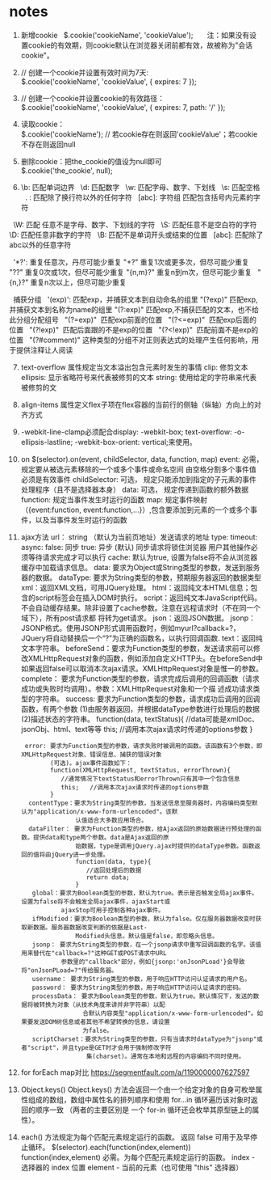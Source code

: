 # notes

1. 新增cookie
   $.cookie('cookieName', 'cookieValue');    
   注：如果没有设置cookie的有效期，则cookie默认在浏览器关闭前都有效，故被称为"会话cookie"。
   
2. // 创建一个cookie并设置有效时间为7天:  
   $.cookie('cookieName', 'cookieValue', { expires: 7 }); 

3. // 创建一个cookie并设置cookie的有效路径：  
   $.cookie('cookieName', 'cookieValue', { expires: 7, path: '/' }); 
   
4. 读取cookie：  
   $.cookie('cookieName'); // 若cookie存在则返回'cookieValue'；若cookie不存在则返回null 
   
5.  删除cookie：把the_cookie的值设为null即可  
    $.cookie('the_cookie', null);  

6. \b: 匹配单词边界
   \d: 匹配数字
   \w: 匹配字母、数字、下划线
   \s: 匹配空格
   . : 匹配除了换行符以外的任何字符
   [abc]: 字符组 匹配包含括号内元素的字符
   
   \W: 匹配 任意不是字母、数字、下划线的字符
   \S: 匹配任意不是空白符的字符
   \D: 匹配任意非数字的字符
   \B: 匹配不是单词开头或结束的位置
   [abc]: 匹配除了abc以外的任意字符
   
   '*?': 重复任意次，丹尽可能少重复
   "+?"  重复1次或更多次，但尽可能少重复
   "??"  重复0次或1次，但尽可能少重复
   "{n,m}?"  重复n到m次，但尽可能少重复
   "{n,}?"   重复n次以上，但尽可能少重复
   
   捕获分组
   '(exp)': 匹配exp，并捕获文本到自动命名的组里
   "(?<name>exp)"   匹配exp,并捕获文本到名称为name的组里
   "(?:exp)"  匹配exp,不捕获匹配的文本，也不给此分组分配组号
   "(?=exp)"  匹配exp前面的位置
   "(?<=exp)"  匹配exp后面的位置
   "(?!exp)"  匹配后面跟的不是exp的位置
   "(?<!exp)"  匹配前面不是exp的位置
   "(?#comment)"  这种类型的分组不对正则表达式的处理产生任何影响，用于提供注释让人阅读
   
7. text-overflow 属性规定当文本溢出包含元素时发生的事情
      clip: 修剪文本
      ellipsis: 显示省略符号来代表被修剪的文本
      string: 使用给定的字符串来代表被修剪的文
      
8. align-items 属性定义flex子项在flex容器的当前行的侧轴（纵轴）方向上的对齐方式

9. -webkit-line-clamp必须配合display: -webkit-box; text-overflow: -o-ellipsis-lastline; -webkit-box-orient: vertical;来使用。

10. on
    $(selector).on(event, childSelector, data, function, map)
    event: 必需， 规定要从被选元素移除的一个或多个事件或命名空间 由空格分割多个事件值 必须是有效事件
    childSelector: 可选， 规定只能添加到指定的子元素的事件处理程序（且不是选择器本身）
    data: 可选， 规定传递到函数的额外数据
    function: 规定当事件发生时运行的函数
    map: 规定事件映射（{event:function, event:function,...}）,包含要添加到元素的一个或多个事件，以及当事件发生时运行的函数

11. ajax方法
    url： string  （默认为当前页地址）发送请求的地址 
    type: 
    timeout: 
    async:  false: 同步  true: 异步 (默认)  同步请求将锁住浏览器 用户其他操作必须等待请求完成才可以执行
    cache:  默认为true, 设置为false将不会从浏览器缓存中加载请求信息。
    data: 要求为Object或String类型的参数，发送到服务器的数据。
    dataType: 要求为String类型的参数，预期服务器返回的数据类型
        xml：返回XML文档，可用JQuery处理。
        html：返回纯文本HTML信息；包含的script标签会在插入DOM时执行。
        script：返回纯文本JavaScript代码。不会自动缓存结果。除非设置了cache参数。注意在远程请求时（不在同一个域下），所有post请求都
                将转为get请求。
        json：返回JSON数据。
        jsonp：JSONP格式。使用JSONP形式调用函数时，例如myurl?callback=?，JQuery将自动替换后一个“?”为正确的函数名，以执行回调函数.
        text：返回纯文本字符串。
        beforeSend：要求为Function类型的参数，发送请求前可以修改XMLHttpRequest对象的函数，例如添加自定义HTTP头。在beforeSend中
                     如果返回false可以取消本次ajax请求。XMLHttpRequest对象是惟一的参数。
        complete： 要求为Function类型的参数，请求完成后调用的回调函数（请求成功或失败时均调用）。参数：XMLHttpRequest对象和一个描
                   述成功请求类型的字符串。
        success: 要求为Function类型的参数，请求成功后调用的回调函数，有两个参数
         (1)由服务器返回，并根据dataType参数进行处理后的数据
         (2)描述状态的字符串。
             function(data, textStatus){
                //data可能是xmlDoc、jsonObj、html、text等等
                this;  //调用本次ajax请求时传递的options参数
             }
    
         error: 要求为Function类型的参数，请求失败时被调用的函数。该函数有3个参数，即XMLHttpRequest对象、错误信息、捕获的错误对象
                (可选)。ajax事件函数如下：
                function(XMLHttpRequest, textStatus, errorThrown){
                   //通常情况下textStatus和errorThrown只有其中一个包含信息
                   this;   //调用本次ajax请求时传递的options参数
                }
          contentType：要求为String类型的参数，当发送信息至服务器时，内容编码类型默认为"application/x-www-form-urlencoded"。该默
                       认值适合大多数应用场合。
          dataFilter： 要求为Function类型的参数，给Ajax返回的原始数据进行预处理的函数。提供data和type两个参数。data是Ajax返回的原
                       始数据，type是调用jQuery.ajax时提供的dataType参数。函数返回的值将由jQuery进一步处理。
                       function(data, type){
                          //返回处理后的数据
                          return data;
                       }
           global：要求为Boolean类型的参数，默认为true。表示是否触发全局ajax事件。设置为false将不会触发全局ajax事件，ajaxStart或
                   ajaxStop可用于控制各种ajax事件。
           ifModified：要求为Boolean类型的参数，默认为false。仅在服务器数据改变时获取新数据。服务器数据改变判断的依据是Last-
                       Modified头信息。默认值是false，即忽略头信息。
           jsonp： 要求为String类型的参数，在一个jsonp请求中重写回调函数的名字。该值用来替代在"callback=?"这种GET或POST请求中URL
                   参数里的"callback"部分，例如{jsonp:'onJsonPLoad'}会导致将"onJsonPLoad=?"传给服务器。
           username： 要求为String类型的参数，用于响应HTTP访问认证请求的用户名。
           password： 要求为String类型的参数，用于响应HTTP访问认证请求的密码。
           processData： 要求为Boolean类型的参数，默认为true。默认情况下，发送的数据将被转换为对象（从技术角度来讲并非字符串）以配
                         合默认内容类型"application/x-www-form-urlencoded"。如果要发送DOM树信息或者其他不希望转换的信息，请设置
                         为false。
           scriptCharset：要求为String类型的参数，只有当请求时dataType为"jsonp"或者"script"，并且type是GET时才会用于强制修改字符
                          集(charset)。通常在本地和远程的内容编码不同时使用。
        
12. for forEach map对比
     https://segmentfault.com/a/1190000007627597

13. Object.keys()
     Object.keys() 方法会返回一个由一个给定对象的自身可枚举属性组成的数组，数组中属性名的排列顺序和使用 for...in 循环遍历该对象时返
                   回的顺序一致 （两者的主要区别是 一个 for-in 循环还会枚举其原型链上的属性）。    
    
14. each() 方法规定为每个匹配元素规定运行的函数。  返回 false 可用于及早停止循环。
     $(selector).each(function(index,element))   
       function(index,element)   必需。为每个匹配元素规定运行的函数。
       index - 选择器的 index 位置
       element - 当前的元素（也可使用 "this" 选择器）
       
      
